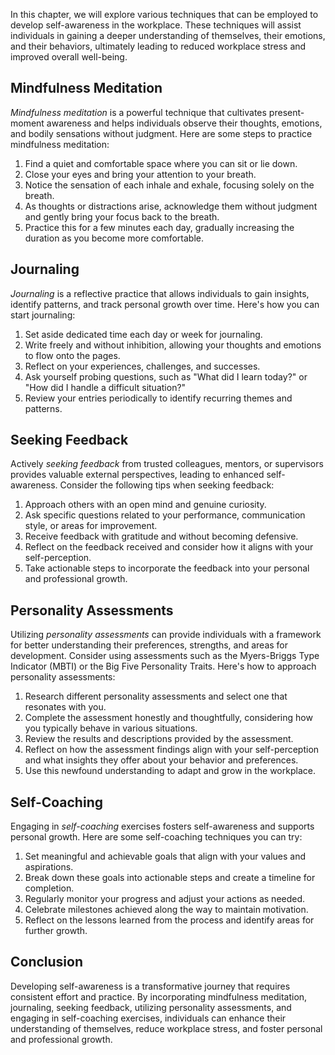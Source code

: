 
In this chapter, we will explore various techniques that can be employed to develop self-awareness in the workplace. These techniques will assist individuals in gaining a deeper understanding of themselves, their emotions, and their behaviors, ultimately leading to reduced workplace stress and improved overall well-being.

Mindfulness Meditation
----------------------

*Mindfulness meditation* is a powerful technique that cultivates present-moment awareness and helps individuals observe their thoughts, emotions, and bodily sensations without judgment. Here are some steps to practice mindfulness meditation:

1. Find a quiet and comfortable space where you can sit or lie down.
2. Close your eyes and bring your attention to your breath.
3. Notice the sensation of each inhale and exhale, focusing solely on the breath.
4. As thoughts or distractions arise, acknowledge them without judgment and gently bring your focus back to the breath.
5. Practice this for a few minutes each day, gradually increasing the duration as you become more comfortable.

Journaling
----------

*Journaling* is a reflective practice that allows individuals to gain insights, identify patterns, and track personal growth over time. Here's how you can start journaling:

1. Set aside dedicated time each day or week for journaling.
2. Write freely and without inhibition, allowing your thoughts and emotions to flow onto the pages.
3. Reflect on your experiences, challenges, and successes.
4. Ask yourself probing questions, such as "What did I learn today?" or "How did I handle a difficult situation?"
5. Review your entries periodically to identify recurring themes and patterns.

Seeking Feedback
----------------

Actively *seeking feedback* from trusted colleagues, mentors, or supervisors provides valuable external perspectives, leading to enhanced self-awareness. Consider the following tips when seeking feedback:

1. Approach others with an open mind and genuine curiosity.
2. Ask specific questions related to your performance, communication style, or areas for improvement.
3. Receive feedback with gratitude and without becoming defensive.
4. Reflect on the feedback received and consider how it aligns with your self-perception.
5. Take actionable steps to incorporate the feedback into your personal and professional growth.

Personality Assessments
-----------------------

Utilizing *personality assessments* can provide individuals with a framework for better understanding their preferences, strengths, and areas for development. Consider using assessments such as the Myers-Briggs Type Indicator (MBTI) or the Big Five Personality Traits. Here's how to approach personality assessments:

1. Research different personality assessments and select one that resonates with you.
2. Complete the assessment honestly and thoughtfully, considering how you typically behave in various situations.
3. Review the results and descriptions provided by the assessment.
4. Reflect on how the assessment findings align with your self-perception and what insights they offer about your behavior and preferences.
5. Use this newfound understanding to adapt and grow in the workplace.

Self-Coaching
-------------

Engaging in *self-coaching* exercises fosters self-awareness and supports personal growth. Here are some self-coaching techniques you can try:

1. Set meaningful and achievable goals that align with your values and aspirations.
2. Break down these goals into actionable steps and create a timeline for completion.
3. Regularly monitor your progress and adjust your actions as needed.
4. Celebrate milestones achieved along the way to maintain motivation.
5. Reflect on the lessons learned from the process and identify areas for further growth.

Conclusion
----------

Developing self-awareness is a transformative journey that requires consistent effort and practice. By incorporating mindfulness meditation, journaling, seeking feedback, utilizing personality assessments, and engaging in self-coaching exercises, individuals can enhance their understanding of themselves, reduce workplace stress, and foster personal and professional growth.
